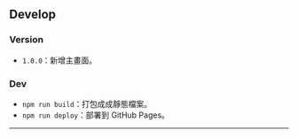 ## Develop

### Version

- `1.0.0`：新增主畫面。

### Dev

- `npm run build`：打包成成靜態檔案。
- `npm run deploy`：部署到 GitHub Pages。

---

